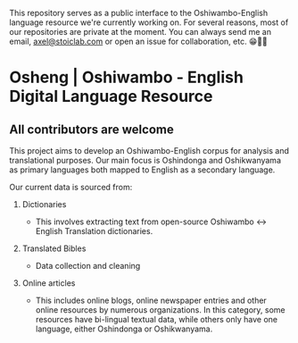 This repository serves as a public interface to the Oshiwambo-English language resource we're currently working on. For several reasons, most of our repositories are private at the moment. You can always send me an email, axel@stoiclab.com or open an issue for collaboration, etc. 😁🤞🏾

# Osheng | Oshiwambo - English Digital Language Resource
## All contributors are welcome

This project aims to develop an Oshiwambo-English corpus for analysis and translational purposes. Our main focus is Oshindonga and Oshikwanyama as primary languages both mapped to English as a secondary language.

Our current data is sourced from:

1. Dictionaries
    - This involves extracting text from open-source Oshiwambo <-> English Translation dictionaries.

1. Translated Bibles
    - Data collection and cleaning

1. Online articles
    - This includes online blogs, online newspaper entries and other online resources by numerous organizations. In this category, some resources have bi-lingual textual data, while others only have one language, either Oshindonga or Oshikwanyama.
